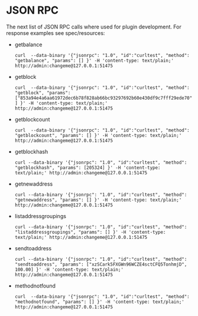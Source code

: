 # JSON RPC

The next list of JSON RPC calls where used for plugin development.
For response examples see spec/resources:

  * getbalance
  
    `curl  --data-binary '{"jsonrpc": "1.0", "id":"curltest", "method": "getbalance", "params": [] }' -H 'content-type: text/plain;' http://admin:changeme@127.0.0.1:51475`
  * getblock
  
    `curl  --data-binary '{"jsonrpc": "1.0", "id":"curltest", "method": "getblock", "params": ["853a94e4a6aa61972dec6b78f828ab66bc93297692b60e430df9c7fff29ede70"] }' -H 'content-type: text/plain;' http://admin:changeme@127.0.0.1:51475`
  * getblockcount
  
    `curl  --data-binary '{"jsonrpc": "1.0", "id":"curltest", "method": "getblockcount", "params": [] }' -H 'content-type: text/plain;' http://admin:changeme@127.0.0.1:51475`
  * getblockhash
  
    `curl --data-binary '{"jsonrpc": "1.0", "id":"curltest", "method": "getblockhash", "params": [205324] }' -H 'content-type: text/plain;' http://admin:changeme@127.0.0.1:51475`
  * getnewaddress
  
    `curl --data-binary '{"jsonrpc": "1.0", "id":"curltest", "method": "getnewaddress", "params": [] }' -H 'content-type: text/plain;' http://admin:changeme@127.0.0.1:51475`
  * listaddressgroupings
  
    `curl --data-binary '{"jsonrpc": "1.0", "id":"curltest", "method": "listaddressgroupings", "params": [] }' -H 'content-type: text/plain;' http://admin:changeme@127.0.0.1:51475`
  * sendtoaddress
  
    `curl --data-binary '{"jsonrpc": "1.0", "id":"curltest", "method": "sendtoaddress", "params": ["xzSCark5FXGWn96WCZE4sctCFQ5TonhmjD", 100.00] }' -H 'content-type: text/plain;' http://admin:changeme@127.0.0.1:51475`
  * methodnotfound
  
    `curl  --data-binary '{"jsonrpc": "1.0", "id":"curltest", "method": "methodnotfound", "params": [] }' -H 'content-type: text/plain;' http://admin:changeme@127.0.0.1:51475`

